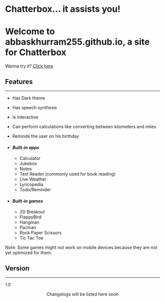 # Chatterbox... it assists you!

# Welcome to abbaskhurram255.github.io, a site for Chatterbox

Wanna try it? [Click here](https://abbaskhurram255.github.io/Chatterbox/)

## Features

* * *

*   Has Dark theme
*   Has speech synthesis
*   Is interactive
*   Can perform calculations like converting between kilometers and miles
*   Reminds the user on his birthday

*   #### _Built-in apps_

    *   Calculator
    *   Jukebox
    *   Notes
    *   Text Reader (commonly used for book reading)
    *   Live Weather
    *   Lyricopedia
    *   Todo/Reminder
*   #### _Built-in games_

    *   2D Breakout
    *   FlappyBird
    *   Hangman
    *   Pacman
    *   Rock Paper Scissors
    *   Tic Tac Toe

Note: Some games might not work on mobile devices because they are not yet optimized for them.

## Version

* * *

1.0  

<center>Changelogs will be listed here soon</center>
